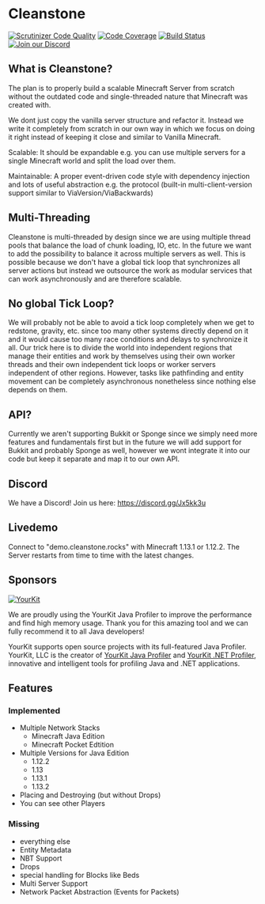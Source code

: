 # Cleanstone
[![Scrutinizer Code Quality](https://scrutinizer-ci.com/g/CleanstoneMC/Cleanstone/badges/quality-score.png?b=master)](https://scrutinizer-ci.com/g/CleanstoneMC/Cleanstone/?branch=master)
[![Code Coverage](https://scrutinizer-ci.com/g/CleanstoneMC/Cleanstone/badges/coverage.png?b=master)](https://scrutinizer-ci.com/g/CleanstoneMC/Cleanstone/?branch=master)
[![Build Status](https://ci.codemc.org/buildStatus/icon?job=CleanstoneMC/Cleanstone)](https://ci.codemc.org/job/CleanstoneMC/job/Cleanstone)
[![Join our Discord](https://img.shields.io/discord/429029538778054657.svg?logo=discord)](https://discord.gg/Jx5kk3u)

## What is Cleanstone?
The plan is to properly build a scalable Minecraft Server from scratch without the outdated code and single-threaded nature that Minecraft was created with.

We dont just copy the vanilla server structure and refactor it. Instead we write it completely from scratch in our own way in which we focus on doing it right instead of keeping it close and similar to Vanilla Minecraft.

Scalable: It should be expandable e.g. you can use multiple servers for a single Minecraft world and split the load over them.

Maintainable: A proper event-driven code style with dependency injection and lots of useful abstraction e.g. the protocol (built-in multi-client-version support similar to ViaVersion/ViaBackwards)

## Multi-Threading
Cleanstone is multi-threaded by design since we are using multiple thread pools that balance the load of chunk loading, IO, etc.
In the future we want to add the possibility to balance it across multiple servers as well.
This is possible because we don't have a global tick loop that synchronizes all server actions but instead we outsource the work as modular services that can work asynchronously and are therefore scalable.

## No global Tick Loop?
We will probably not be able to avoid a tick loop completely when we get to redstone, gravity, etc. since too many other systems directly depend on it and it would cause too many race conditions and delays to synchronize it all.
Our trick here is to divide the world into independent regions that manage their entities and work by themselves using their own worker threads and their own independent tick loops or worker servers independent of other regions.
However, tasks like pathfinding and entity movement can be completely asynchronous nonetheless since nothing else depends on them.

## API?
Currently we aren't supporting Bukkit or Sponge since we simply need more features and fundamentals first but in the future we will add support for Bukkit and probably Sponge as well, however we wont integrate it into our code but keep it separate and map it to our own API.

## Discord
We have a Discord! Join us here: https://discord.gg/Jx5kk3u

## Livedemo
Connect to "demo.cleanstone.rocks" with Minecraft 1.13.1 or 1.12.2. The Server restarts from time to time 
with the latest changes.

## Sponsors
[![YourKit](https://www.yourkit.com/images/yklogo.png)](https://www.yourkit.com/java/profiler/)

We are proudly using the YourKit Java Profiler to improve the performance and find high memory usage. Thank you for this amazing tool and we can fully recommend it to all Java developers! 

YourKit supports open source projects with its full-featured Java Profiler.
YourKit, LLC is the creator of <a href="https://www.yourkit.com/java/profiler/">YourKit Java Profiler</a>
and <a href="https://www.yourkit.com/.net/profiler/">YourKit .NET Profiler</a>,
innovative and intelligent tools for profiling Java and .NET applications.

## Features
### Implemented
- Multiple Network Stacks
  - Minecraft Java Edition
  - Minecraft Pocket Edtition
- Multiple Versions for Java Edition
  - 1.12.2
  - 1.13
  - 1.13.1
  - 1.13.2
- Placing and Destroying (but without Drops)
- You can see other Players
 
  
### Missing
- everything else
- Entity Metadata
- NBT Support
- Drops
- special handling for Blocks like Beds
- Multi Server Support
- Network Packet Abstraction (Events for Packets)
